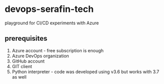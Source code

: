 # devops-serafin-tech

playground for CI/CD experiments with Azure

## prerequisites

1. Azure account - free subscription is enough
2. Azure DevOps organization
3. GitHub account
4. GIT client
5. Python interpreter - code was developed using v3.6 but works with 3.7 as well